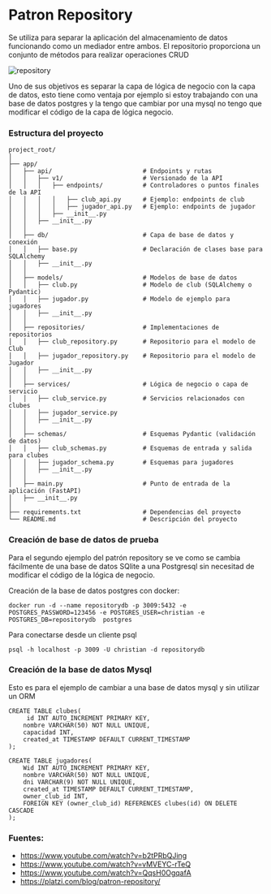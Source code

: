 # Patron Repository

Se utiliza para separar la aplicación del almacenamiento de datos funcionando como un mediador entre ambos. 
El repositorio proporciona un conjunto de métodos para realizar operaciones CRUD

![repository](https://github.com/user-attachments/assets/335a2fd2-d230-44bd-99c8-20f7140c24de)


Uno de sus objetivos es separar la capa de lógica de negocio con 
la capa de datos, esto tiene como ventaja por ejemplo si estoy trabajando con una base de datos postgres y la tengo que cambiar por una mysql no tengo que modificar el código de la capa de lógica negocio.


### Estructura del proyecto
```
project_root/
│
├── app/
│   ├── api/                         # Endpoints y rutas
│   │   ├── v1/                      # Versionado de la API
│   │   │   ├── endpoints/           # Controladores o puntos finales de la API
│   │   │   │   ├── club_api.py      # Ejemplo: endpoints de club
│   │   │   │   ├── jugador_api.py   # Ejemplo: endpoints de jugador
│   │   │   ├── __init__.py
│   │   ├── __init__.py
│   │
│   ├── db/                          # Capa de base de datos y conexión
│   │   ├── base.py                  # Declaración de clases base para SQLAlchemy
│   │   ├── __init__.py
│   │
│   ├── models/                      # Modelos de base de datos
│   │   ├── club.py                  # Modelo de club (SQLAlchemy o Pydantic)
│   │   ├── jugador.py               # Modelo de ejemplo para jugadores
│   │   ├── __init__.py
│   │
│   ├── repositories/                # Implementaciones de repositorios
│   │   ├── club_repository.py       # Repositorio para el modelo de Club
│   │   ├── jugador_repository.py    # Repositorio para el modelo de Jugador
│   │   ├── __init__.py
│   │
│   ├── services/                    # Lógica de negocio o capa de servicio
│   │   ├── club_service.py          # Servicios relacionados con clubes
│   │   ├── jugador_service.py 
│   │   ├── __init__.py
│   │
│   ├── schemas/                     # Esquemas Pydantic (validación de datos)
│   │   ├── club_schemas.py          # Esquemas de entrada y salida para clubes
│   │   ├── jugador_schema.py        # Esquemas para jugadores
│   │   ├── __init__.py
│   │
│   ├── main.py                      # Punto de entrada de la aplicación (FastAPI)
│   ├── __init__.py
│
├── requirements.txt                 # Dependencias del proyecto
└── README.md                        # Descripción del proyecto
```

### Creación de base de datos de prueba

Para el segundo ejemplo del patrón repository se ve como se cambia fácilmente de una base
de datos SQlite a una Postgresql sin necesitad de modificar el código de la lógica de negocio.

Creación de la base de datos postgres con docker:
```
docker run -d --name repositorydb -p 3009:5432 -e POSTGRES_PASSWORD=123456 -e POSTGRES_USER=christian -e POSTGRES_DB=repositorydb  postgres
```
Para conectarse desde un cliente psql
```
psql -h localhost -p 3009 -U christian -d repositorydb
```

### Creación de la base de datos Mysql
Esto es para el ejemplo de cambiar a una base de datos mysql 
y sin utilizar un ORM
```
CREATE TABLE clubes(
	 id INT AUTO_INCREMENT PRIMARY KEY,
    nombre VARCHAR(50) NOT NULL UNIQUE,
    capacidad INT,
    created_at TIMESTAMP DEFAULT CURRENT_TIMESTAMP
);

CREATE TABLE jugadores(
	Wid INT AUTO_INCREMENT PRIMARY KEY,
    nombre VARCHAR(50) NOT NULL UNIQUE,
    dni VARCHAR(9) NOT NULL UNIQUE,
    created_at TIMESTAMP DEFAULT CURRENT_TIMESTAMP,
    owner_club_id INT, 
	FOREIGN KEY (owner_club_id) REFERENCES clubes(id) ON DELETE CASCADE
);
```


### Fuentes:
- https://www.youtube.com/watch?v=b2tPRbQJing
- https://www.youtube.com/watch?v=vMVEYC-rTeQ
- https://www.youtube.com/watch?v=QqsH0OgqafA
- https://platzi.com/blog/patron-repository/
